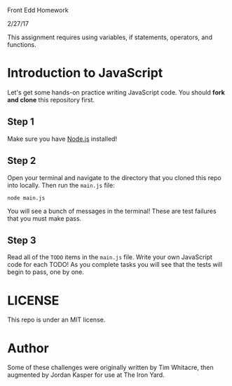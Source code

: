 Front Edd Homework

2/27/17

This assignment requires using variables, if statements, operators, and functions.









# Introduction to JavaScript

Let's get some hands-on practice writing JavaScript code. You should **fork and clone** this repository first.

## Step 1

Make sure you have [Node.js](http://nodejs.org) installed!

## Step 2

Open your terminal and navigate to the directory that you cloned this repo into locally. Then run the `main.js` file:

`node main.js`

You will see a bunch of messages in the terminal! These are test failures that you must make pass.

## Step 3

Read all of the `TODO` items in the `main.js` file. Write your own JavaScript code for each TODO! As you complete tasks you will see that the tests will begin to pass, one by one.

# LICENSE

This repo is under an MIT license.

# Author

Some of these challenges were originally written by Tim Whitacre, then augmented by Jordan Kasper for use at The Iron Yard.
